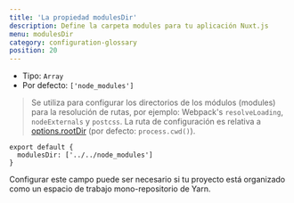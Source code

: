```yaml
---
title: 'La propiedad modulesDir'
description: Define la carpeta modules para tu aplicación Nuxt.js
menu: modulesDir
category: configuration-glossary
position: 20
---
```


- Tipo: `Array`
- Por defecto: `['node_modules']`

> Se utiliza para configurar los directorios de los módulos (modules) para la resolución de rutas, por ejemplo: Webpack's `resolveLoading`, `nodeExternals` y `postcss`. La ruta de configuración es relativa a [options.rootDir](/docs/2.x/configuration-glossary/configuration-rootdir) (por defecto: `process.cwd()`).

```js{}[nuxt.config.js]
export default {
  modulesDir: ['../../node_modules']
}
```

Configurar este campo puede ser necesario si tu proyecto está organizado como un espacio de trabajo mono-repositorio de Yarn.
